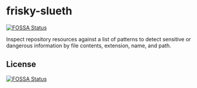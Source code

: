 # frisky-slueth
[![FOSSA Status](https://app.fossa.io/api/projects/git%2Bgithub.com%2Fgregswindle%2Ffrisky_sleuth.svg?type=shield)](https://app.fossa.io/projects/git%2Bgithub.com%2Fgregswindle%2Ffrisky_sleuth?ref=badge_shield)

Inspect repository resources against a list of patterns to detect sensitive or dangerous information by file contents, extension, name, and path.


## License
[![FOSSA Status](https://app.fossa.io/api/projects/git%2Bgithub.com%2Fgregswindle%2Ffrisky_sleuth.svg?type=large)](https://app.fossa.io/projects/git%2Bgithub.com%2Fgregswindle%2Ffrisky_sleuth?ref=badge_large)